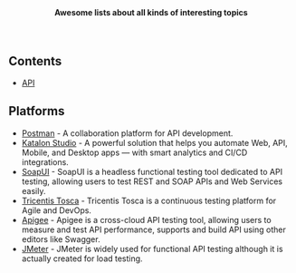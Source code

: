 <div align="center">
	<br />
	<h4>
		 Awesome lists about all kinds of interesting topics 
	</h4>
  <br />
</div>

## Contents

- [API](#api)


## Platforms

- [Postman](https://www.postman.com/) - A collaboration platform for API development.
- [Katalon Studio](https://www.katalon.com/) - A powerful solution that helps you automate Web, API, Mobile, and Desktop apps — with smart analytics and CI/CD integrations.
- [SoapUI](https://www.soapui.org/) - SoapUI is a headless functional testing tool dedicated to API testing, allowing users to test REST and SOAP APIs and Web Services easily.
- [Tricentis Tosca](https://www.tricentis.com/) - Tricentis Tosca is a continuous testing platform for Agile and DevOps.
- [Apigee](https://cloud.google.com/apigee/) - Apigee is a cross-cloud API testing tool, allowing users to measure and test API performance, supports and build API using other editors like Swagger. 
- [JMeter](https://jmeter.apache.org/) - JMeter is widely used for functional API testing although it is actually created for load testing.
